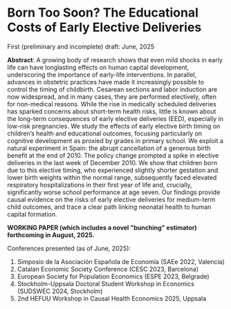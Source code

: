 # **Born Too Soon? The Educational Costs of Early Elective Deliveries**

First (preliminary and incomplete) draft: June, 2025

**Abstract**:  A growing body of research shows that even mild shocks in early life can have longlasting effects on human capital development, underscoring the importance of early-life interventions. In parallel, advances in obstetric practices have made it increasingly possible to control the timing of childbirth. Cesarean sections and labor induction are now widespread, and in many cases, they are performed electively, often for non-medical reasons. While the rise in medically scheduled deliveries has sparked concerns about short-term health risks, little is known about the long-term consequences of early elective deliveries (EED), especially in low-risk pregnancies. We study the effects of early elective birth timing on children’s health and educational outcomes, focusing particularly on cognitive development as proxied by grades in primary school. We exploit a natural experiment in Spain: the abrupt cancellation of a generous birth benefit at the end of 2010. The policy change prompted a spike in elective deliveries in the last week of
December 2010. We show that children born due to this elective timing, who experienced slightly shorter gestation and lower birth weights within the normal range, subsequently faced elevated respiratory hospitalizations in their first year of life and, crucially, significantly worse school performance at age seven. Our findings provide causal evidence on the risks of early elective deliveries for medium-term child outcomes, and trace a clear path linking neonatal health to human capital formation.

**WORKING PAPER (which includes a novel "bunching" estimator) forthcoming in August, 2025.**

Conferences presented (as of June, 2025):
1) Simposio de la Asociación Española de Economía (SAEe 2022, Valencia)
2) Catalan Economic Society Conference (CESC 2023, Barcelona)
3) European Society for Population Economics (ESPE 2023, Belgrade)
4) Stockholm-Uppsala Doctoral Student Workshop in Economics (SUDSWEC 2024, Stockholm)
5) 2nd HEFUU Workshop in Causal Health Economics 2025, Uppsala
